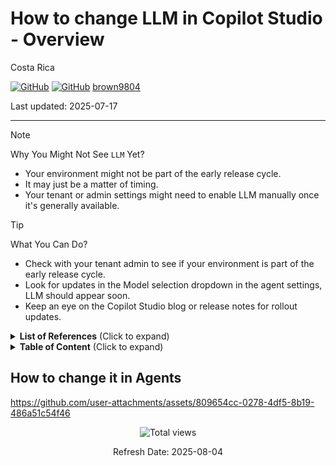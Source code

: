 # How to change LLM in Copilot Studio - Overview

Costa Rica

[![GitHub](https://badgen.net/badge/icon/github?icon=github&label)](https://github.com)
[![GitHub](https://img.shields.io/badge/--181717?logo=github&logoColor=ffffff)](https://github.com/)
[brown9804](https://github.com/brown9804)

Last updated: 2025-07-17

----------

> [!NOTE]
> Why You Might Not See `LLM` Yet? <br/> 
> - Your environment might not be part of the early release cycle.
> - It may just be a matter of timing.
> - Your tenant or admin settings might need to enable LLM manually once it's generally available.


> [!TIP]
> What You Can Do?
> - Check with your tenant admin to see if your environment is part of the early release cycle.
> - Look for updates in the Model selection dropdown in the agent settings, LLM should appear soon.
> - Keep an eye on the Copilot Studio blog or release notes for rollout updates.

<details>
<summary><b>List of References</b> (Click to expand)</summary>

- [Available today: GPT-5 in Microsoft Copilot Studio](https://www.microsoft.com/en-us/microsoft-copilot/blog/copilot-studio/available-today-gpt-5-in-microsoft-copilot-studio/?msockid=38ec3806873362243e122ce086486339)
  
</details>

<details>
<summary><b>Table of Content</b> (Click to expand)</summary>


</details>

## How to change it in Agents

https://github.com/user-attachments/assets/809654cc-0278-4df5-8b19-486a51c54f46


<!-- START BADGE -->
<div align="center">
  <img src="https://img.shields.io/badge/Total%20views-1559-limegreen" alt="Total views">
  <p>Refresh Date: 2025-08-04</p>
</div>
<!-- END BADGE -->
